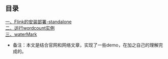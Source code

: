  ## 目录 
[一、Flink的安装部署-standalone](src/main/markDwon/firstFlinkSteup.md) <br>
[二、运行wordcount实例](src/main/markDwon/secondWordCount.md) <br>
[三、waterMark](src/main/markDwon/thirdWaterMark.md)<br>

- 备注：本文是结合官网和网络文章，实现了一些demo，在加之自己的理解完成的。



